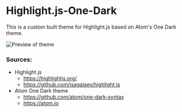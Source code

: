 # Highlight.js-One-Dark
This is a custom built theme for Highlight.js based on Atom's One Dark theme.

![Preview of theme](http://tedvanriel.nl/assets/OneDarkHighlightJS.PNG)

### Sources:
* Highlight.js
  * https://highlightjs.org/
  * https://github.com/isagalaev/highlight.js
* Atom One Dark theme
  * https://github.com/atom/one-dark-syntax
  * https://atom.io
